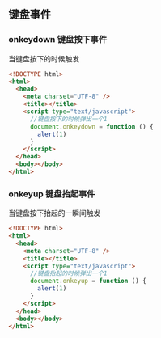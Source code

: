 ## 键盘事件

### onkeydown 键盘按下事件

当键盘按下的时候触发

```html
<!DOCTYPE html>
<html>
  <head>
    <meta charset="UTF-8" />
    <title></title>
    <script type="text/javascript">
      //键盘按下的时候弹出一个1
      document.onkeydown = function () {
        alert(1)
      }
    </script>
  </head>
  <body></body>
</html>
```

### onkeyup 键盘抬起事件

当键盘按下抬起的一瞬间触发

```html
<!DOCTYPE html>
<html>
  <head>
    <meta charset="UTF-8" />
    <title></title>
    <script type="text/javascript">
      //键盘抬起的时候弹出一个1
      document.onkeyup = function () {
        alert(1)
      }
    </script>
  </head>
  <body></body>
</html>
```
